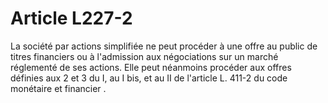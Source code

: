 # Article L227-2

La société par actions simplifiée ne peut procéder à une offre au public de titres financiers ou à l'admission aux négociations sur un marché réglementé de ses actions. Elle peut néanmoins procéder aux offres définies aux 2 et 3 du I, au I bis, et au
II de l'article L. 411-2 du code monétaire et financier
.
